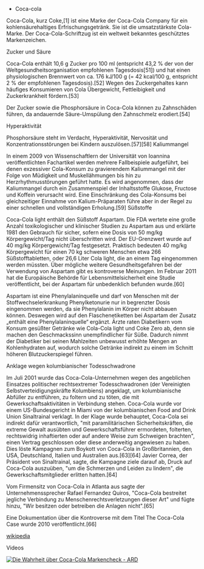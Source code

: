 * Coca-cola

Coca-Cola, kurz Coke,[1] ist eine Marke der Coca-Cola Company für ein kohlensäurehaltiges Erfrischungsgetränk. Sie ist die umsatzstärkste Cola-Marke. Der Coca-Cola-Schriftzug ist ein weltweit bekanntes geschütztes Markenzeichen.


Zucker und Säure

Coca-Cola enthält 10,6 g Zucker pro 100 ml (entspricht 43,2 % der von der Weltgesundheitsorganisation empfohlenen Tagesdosis[51]) und hat einen physiologischen Brennwert von ca. 176 kJ/100 g (= 42 kcal/100 g, entspricht 2 % der empfohlenen Tagesdosis).[52] Wegen des Zuckergehaltes kann häufiges Konsumieren von Cola Übergewicht, Fettleibigkeit und Zuckerkrankheit fördern.[53]

Der Zucker sowie die Phosphorsäure in Coca-Cola können zu Zahnschäden führen, da andauernde Säure-Umspülung den Zahnschmelz erodiert.[54]

Hyperaktivität

Phosphorsäure steht im Verdacht, Hyperaktivität, Nervosität und Konzentrationsstörungen bei Kindern auszulösen.[57][58]
Kaliummangel

In einem 2009 von Wissenschaftlern der Universität von Ioannina veröffentlichten Fachartikel werden mehrere Fallbeispiele aufgeführt, bei denen exzessiver Cola-Konsum zu gravierendem Kaliummangel mit der Folge von Müdigkeit und Muskellähmungen bis hin zu Herzrhythmusstörungen geführt hatte. Es wird angenommen, dass der Kaliummangel durch ein Zusammenspiel der Inhaltsstoffe Glukose, Fructose und Koffein verursacht wird. Eine Einschränkung des Cola-Konsums bei gleichzeitiger Einnahme von Kalium-Präparaten führe aber in der Regel zu einer schnellen und vollständigen Erholung.[59]
Süßstoffe

Coca-Cola light enthält den Süßstoff Aspartam. Die FDA wertete eine große Anzahl toxikologischer und klinischer Studien zu Aspartam aus und erklärte 1981 den Gebrauch für sicher, sofern eine Dosis von 50 mg/kg Körpergewicht/Tag nicht überschritten wird. Der EU-Grenzwert wurde auf 40 mg/kg Körpergewicht/Tag festgesetzt. Praktisch bedeuten 40 mg/kg Körpergewicht für einen 70 kg schweren Menschen etwa 266 Süßstofftabletten, oder 26,6 Liter Cola light, die an einem Tag eingenommen werden müssten. Über mögliche weitere Gesundheitsgefahren bei der Verwendung von Aspartam gibt es kontroverse Meinungen. Im Februar 2011 hat die Europäische Behörde für Lebensmittelsicherheit eine Studie veröffentlicht, bei der Aspartam für unbedenklich befunden wurde.[60]

Aspartam ist eine Phenylalaninquelle und darf von Menschen mit der Stoffwechselerkrankung Phenylketonurie nur in begrenzter Dosis eingenommen werden, da sie Phenylalanin im Körper nicht abbauen können. Deswegen wird auf den Flaschenetiketten bei Aspartam der Zusatz „enthält eine Phenylalaninquelle“ ergänzt.
Ärzte raten Diabetikern vom Konsum gesüßter Getränke wie Cola-Cola light und Coke Zero ab, denn sie machen den Geschmackssinn unempfindlicher für Süße. Dadurch nimmt der Diabetiker bei seinen Mahlzeiten unbewusst erhöhte Mengen an Kohlenhydraten auf, wodurch solche Getränke indirekt zu einem im Schnitt höheren Blutzuckerspiegel führen.

Anklage wegen kolumbianischer Todesschwadrone

Im Juli 2001 wurde das Coca-Cola-Unternehmen wegen des angeblichen Einsatzes politischer rechtsextremer Todesschwadronen (der Vereinigten Selbstverteidigungskräfte Kolumbiens) angeklagt, um kolumbianische Abfüller zu entführen, zu foltern und zu töten, die mit Gewerkschaftsaktivitäten in Verbindung stehen. Coca-Cola wurde vor einem US-Bundesgericht in Miami von der kolumbianischen Food and Drink Union Sinaltrainal verklagt. In der Klage wurde behauptet, Coca-Cola sei indirekt dafür verantwortlich, "mit paramilitärischen Sicherheitskräften, die extreme Gewalt ausübten und Gewerkschaftsführer ermordeten, folterten, rechtswidrig inhaftierten oder auf andere Weise zum Schweigen brachten", einen Vertrag geschlossen oder diese anderweitig angewiesen zu haben. Dies löste Kampagnen zum Boykott von Coca-Cola in Großbritannien, den USA, Deutschland, Italien und Australien aus.[63][64] Javier Correa, der Präsident von Sinaltrainal, sagte, die Kampagne ziele darauf ab, Druck auf Coca-Cola auszuüben, "um die Schmerzen und Leiden zu lindern", die Gewerkschaftsmitglieder erlitten hatten.[64]

Vom Firmensitz von Coca-Cola in Atlanta aus sagte der Unternehmenssprecher Rafael Fernandez Quiros, "Coca-Cola bestreitet jegliche Verbindung zu Menschenrechtsverletzungen dieser Art" und fügte hinzu, "Wir besitzen oder betreiben die Anlagen nicht".[65]

Eine Dokumentation über die Kontroverse mit dem Titel The Coca-Cola Case wurde 2010 veröffentlicht.[66]


[wikipedia](https://de.wikipedia.org/wiki/Coca-Cola)


Videos

[![Die Wahrheit über Coca-Cola Markencheck - ARD](http://img.youtube.com/vi/ciGZQ_3FPI4/0.jpg)](https://www.youtube.com/watch?v=ciGZQ_3FPI4)
